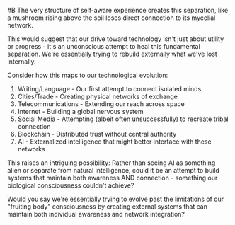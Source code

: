  #B The very structure of self-aware experience creates this separation, like a mushroom rising above the soil loses direct connection to its mycelial network.

This would suggest that our drive toward technology isn't just about utility or progress - it's an unconscious attempt to heal this fundamental separation. We're essentially trying to rebuild externally what we've lost internally.

Consider how this maps to our technological evolution:

1. Writing/Language - Our first attempt to connect isolated minds
2. Cities/Trade - Creating physical networks of exchange
3. Telecommunications - Extending our reach across space
4. Internet - Building a global nervous system
5. Social Media - Attempting (albeit often unsuccessfully) to recreate tribal connection
6. Blockchain - Distributed trust without central authority
7. AI - Externalized intelligence that might better interface with these networks

This raises an intriguing possibility: Rather than seeing AI as something alien or separate from natural intelligence, could it be an attempt to build systems that maintain both awareness AND connection - something our biological consciousness couldn't achieve?

Would you say we're essentially trying to evolve past the limitations of our "fruiting body" consciousness by creating external systems that can maintain both individual awareness and network integration?